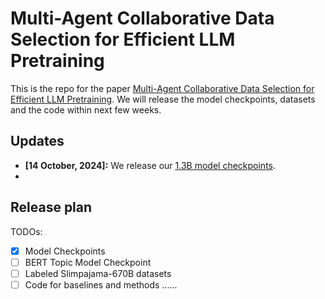 # Multi-Agent Collaborative Data Selection for Efficient LLM Pretraining
This is the repo for the paper [Multi-Agent Collaborative Data Selection for Efficient LLM Pretraining](https://arxiv.org/abs/2410.08102).
We will release the model checkpoints, datasets and the code within next few weeks.

## Updates
- **[14 October, 2024]:** We release our [1.3B model checkpoints](https://huggingface.co/beccabai/1.3B-multi-agent-collab-checkpoints).
- 
## Release plan
TODOs:
- [x] Model Checkpoints 
- [ ] BERT Topic Model Checkpoint 
- [ ] Labeled Slimpajama-670B datasets 
- [ ] Code for baselines and methods 
......
